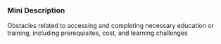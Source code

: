 ### Mini Description

Obstacles related to accessing and completing necessary education or training, including prerequisites, cost, and learning challenges
